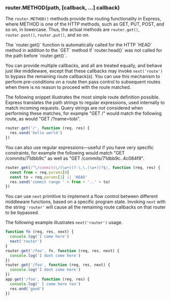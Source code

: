 <h3 id='router.METHOD'>router.METHOD(path, [callback, ...] callback)</h3>

The `router.METHOD()` methods provide the routing functionality in Express,
where METHOD is one of the HTTP methods, such as GET, PUT, POST, and so on,
in lowercase.  Thus, the actual methods are `router.get()`, `router.post()`,
`router.put()`, and so on.

<div class="doc-box doc-info" markdown="1">
  The `router.get()` function is automatically called for the HTTP `HEAD` method in
  addition to the `GET` method if `router.head()` was not called for the
  path before `router.get()`.
</div>

You can provide multiple callbacks, and all are treated equally, and behave just
like middleware, except that these callbacks may invoke `next('route')`
to bypass the remaining route callback(s).  You can use this mechanism to perform
pre-conditions on a route then pass control to subsequent routes when there is no
reason to proceed with the route matched.

The following snippet illustrates the most simple route definition possible.
Express translates the path strings to regular expressions, used internally
to match incoming requests. Query strings are _not_ considered when performing
these matches, for example "GET /" would match the following route, as would
"GET /?name=tobi".

```js
router.get('/', function (req, res) {
  res.send('hello world')
})
```

You can also use regular expressions&mdash;useful if you have very specific
constraints, for example the following would match "GET /commits/71dbb9c" as well
as "GET /commits/71dbb9c..4c084f9".

```js
router.get(/^\/commits\/(\w+)(?:\.\.(\w+))?$/, function (req, res) {
  const from = req.params[0]
  const to = req.params[1] || 'HEAD'
  res.send('commit range ' + from + '..' + to)
})
```

You can use `next` primitive to implement a flow control between different
middleware functions, based on a specific program state. Invoking `next` with
the string `'router'` will cause all the remaining route callbacks on that router
to be bypassed.

The following example illustrates `next('router')` usage.

```js
function fn (req, res, next) {
  console.log('I come here')
  next('router')
}
router.get('/foo', fn, function (req, res, next) {
  console.log('I dont come here')
})
router.get('/foo', function (req, res, next) {
  console.log('I dont come here')
})
app.get('/foo', function (req, res) {
  console.log(' I come here too')
  res.end('good')
})
```
